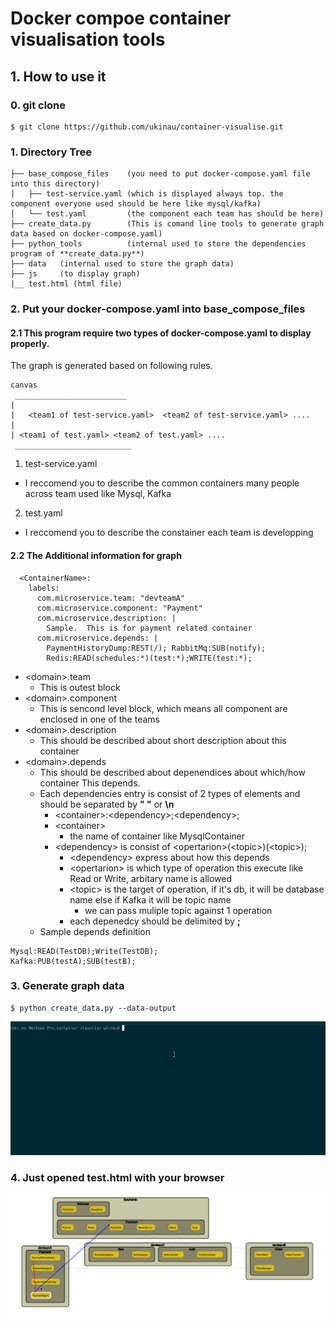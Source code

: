 # Docker compoe container visualisation tools
## 1. How to use it
### 0. git clone

```
$ git clone https://github.com/ukinau/container-visualise.git
```

### 1. Directory Tree

```
├── base_compose_files    (you need to put docker-compose.yaml file into this directory)
│   ├── test-service.yaml (which is displayed always top. the component everyone used should be here like mysql/kafka)
│   └── test.yaml         (the component each team has should be here) 
├── create_data.py        (This is comand line tools to generate graph data based on docker-compose.yaml)
├── python_tools          (internal used to store the dependencies program of **create_data.py**) 
├── data   (internal used to store the graph data)
├── js     (to display graph)
|__ test.html (html file)

```

### 2. Put your docker-compose.yaml into **base_compose_files**

#### 2.1 This program require two types of docker-compose.yaml to display properly.
The graph is generated based on following rules.

```
canvas
 _________________________
|
|   <team1 of test-service.yaml>  <team2 of test-service.yaml> ....
|
| <team1 of test.yaml> <team2 of test.yaml> ....
 __________________________
```

1. test-service.yaml

 - I reccomend you to describe the common containers many people across team used like Mysql, Kafka

2. test.yaml

 - I reccomend you to describe the constainer each team is developping


#### 2.2 The Additional information for graph


```
  <ContainerName>:
    labels:
      com.microservice.team: "devteamA"
      com.microservice.component: "Payment"
      com.microservice.description: |
        Sample.  This is for payment related container
      com.microservice.depends: |
        PaymentHistoryDump:REST(/); RabbitMq:SUB(notify);
        Redis:READ(schedules:*)(test:*);WRITE(test:*);

```

- \<domain\>.team
  - This is outest block
- \<domain\>.component
  - This is sencond level block, which means all component are enclosed in one of the teams  
- \<domain\>.description
  - This should be described about short description about this container
- \<domain\>.depends
  - This should be described about depenendices about which/how container This depends.
  - Each dependencies entry is consist of 2 types of elements and should be separated by **" "** or **\n**
    - \<container\>:\<dependency\>;\<dependency\>;
    - \<container\>
      - the name of container like MysqlContainer
    - \<dependency\> is consist of \<opertarion\>(\<topic\>)(\<topic\>);
      - \<dependency\> express about how this depends 
      - \<opertarion\> is which type of operation this execute like Read or Write, arbitary name is allowed 
      - \<topic\> is the target of operation, if it's db, it will be database name else if Kafka it will be topic name
        - we can pass muliple topic against 1 operation
      - each depenedcy should be delimited by **;** 
  - Sample depends definition
```
Mysql:READ(TestDB);Write(TestDB);
Kafka:PUB(testA);SUB(testB);
```

### 3. Generate graph data

```
$ python create_data.py --data-output
```

![released_create_data](samples/container_visualise_0.5_create_data.gif)


### 4. Just opened test.html with your browser
![released](samples/container_visualise_1.0.gif)
